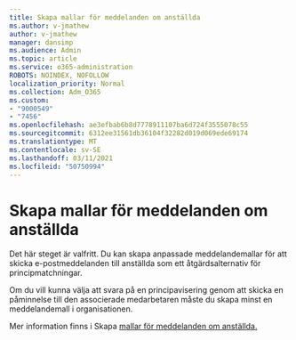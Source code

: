 ```yaml
---
title: Skapa mallar för meddelanden om anställda
ms.author: v-jmathew
author: v-jmathew
manager: dansimp
ms.audience: Admin
ms.topic: article
ms.service: o365-administration
ROBOTS: NOINDEX, NOFOLLOW
localization_priority: Normal
ms.collection: Adm_O365
ms.custom:
- "9000549"
- "7456"
ms.openlocfilehash: ae3efbab6b8d7778911107ba6d724f3555078c55
ms.sourcegitcommit: 6312ee31561db36104f32282d019d069ede69174
ms.translationtype: MT
ms.contentlocale: sv-SE
ms.lasthandoff: 03/11/2021
ms.locfileid: "50750994"
---
```

# <a name="create-employee-notice-templates"></a>Skapa mallar för meddelanden om anställda

Det här steget är valfritt. Du kan skapa anpassade meddelandemallar för att skicka e-postmeddelanden till anställda som ett åtgärdsalternativ för principmatchningar.

Om du vill kunna välja att svara på en principavisering genom att skicka en påminnelse till den associerade medarbetaren måste du skapa minst en meddelandemall i organisationen.

Mer information finns i Skapa [mallar för meddelanden om anställda.](https://go.microsoft.com/fwlink/?linkid=2129080)
